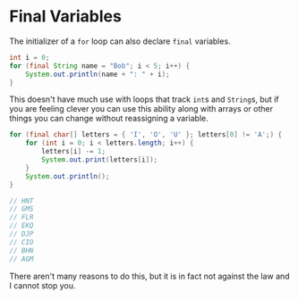 # Final Variables

The initializer of a `for` loop can also declare `final` variables.

```java
int i = 0;
for (final String name = "Bob"; i < 5; i++) {
    System.out.println(name + ": " + i);
}
```

This doesn't have much use with loops that track `int`s and `String`s, but if you
are feeling clever you can use this ability along with arrays or other things you
can change without reassigning a variable.

```java
for (final char[] letters = { 'I', 'O', 'U' }; letters[0] != 'A';) {
    for (int i = 0; i < letters.length; i++) {
        letters[i] -= 1;
        System.out.print(letters[i]);
    }
    System.out.println();
}

// HNT
// GMS
// FLR
// EKQ
// DJP
// CIO
// BHN
// AGM
```

There aren't many reasons to do this, but it is in fact not against the law and I cannot stop you.

